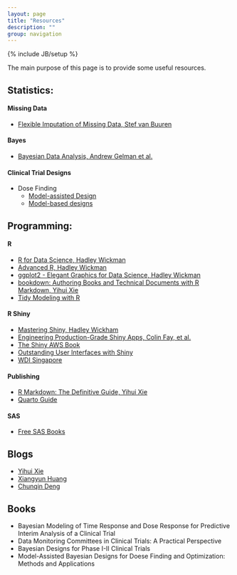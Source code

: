 ```yaml
---
layout: page
title: "Resources"
description: ""
group: navigation
---
```

{% include JB/setup %}

The main purpose of this page is to provide some useful resources. 

## Statistics: 

#### Missing Data
- [Flexible Imputation of Missing Data, Stef van Buuren](https://stefvanbuuren.name/fimd/ch-multivariate.html)

#### Bayes
- [Bayesian Data Analysis, Andrew Gelman et al. ](http://www.stat.columbia.edu/~gelman/book/)

#### Clinical Trial Designs 

+ Dose Finding 
  - [Model-assisted Design](https://reliable-frown-add.notion.site/Model-Assisted-e540e50589f748d98dd14c1a46dd179a?pvs=4)
  - [Model-based designs](https://reliable-frown-add.notion.site/Model-based-Designs-f5e236dea2ca415caa029d67a21c0432?pvs=4)

## Programming: 

#### R

- [R for Data Science, Hadley Wickman](https://r4ds.had.co.nz/)
- [Advanced R, Hadley Wickman](https://adv-r.hadley.nz/)
- [ggplot2 - Elegant Graphics for Data Science, Hadley Wickman](https://ggplot2-book.org/index.html)
- [bookdown: Authoring Books and Technical Documents with R Markdown, Yihui Xie](https://bookdown.org/yihui/bookdown/)
- [Tidy Modeling with R](https://www.tmwr.org/index.html)

#### R Shiny 
- [Mastering Shiny, Hadley Wickham](https://mastering-shiny.org/index.html)
- [Engineering Production-Grade Shiny Apps, Colin Fay, et al. ](https://engineering-shiny.org/index.html)
- [The Shiny AWS Book](https://business-science.github.io/shiny-production-with-aws-book/index.html)
- [Outstanding User Interfaces with Shiny](https://unleash-shiny.rinterface.com/web-intro.html)
- [WDI Singapore](https://wdi-sg.github.io/gitbook-2018/ )

#### Publishing 

- [R Markdown: The Definitive Guide, Yihui Xie](https://bookdown.org/yihui/rmarkdown/)
- [Quarto Guide](https://quarto.org/docs/guide/)

#### SAS 

- [Free SAS Books](https://support.sas.com/en/books/free-books.html)

## Blogs 

- [Yihui Xie](https://yihui.org/en/)
- [Xiangyun Huang](https://xiangyun.rbind.io/post/)
- [Chunqin Deng](http://onbiostatistics.blogspot.com/)


## Books 

- Bayesian Modeling of Time Response and Dose Response for Predictive Interim Analysis of a Clinical Trial
- Data Monitoring Committees in Clinical Trials: A Practical Perspective 
- Bayesian Designs for Phase I-II Clinical Trials
- Model-Assisted Bayesian Designs for Doese Finding and Optimization: Methods and Applications

